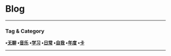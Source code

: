 # __Blog__

---

### **Tag & Category**
**•[无聊](http://skyhigh.moe/blog/category/%E6%97%A0%E8%81%8A/) •[音乐](https://skyhigh.moe/blog/category/%E9%9F%B3%E4%B9%90/) •[学习](https://skyhigh.moe/blog/category/%E5%AD%A6%E4%B9%A0/) •[日常](https://skyhigh.moe/blog/category/%E6%97%A5%E5%B8%B8/) •[自我](https://skyhigh.moe/blog/category/%E8%87%AA%E6%88%91/) •[年度](https://skyhigh.moe/blog/category/%E5%B9%B4%E5%BA%A6/) •[卡](https://skyhigh.moe/blog/category/%E5%8D%A1/)**

---



